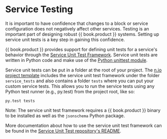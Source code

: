 # Service Testing

It is important to have confidence that changes to a block or service configuration does not negatively affect other services. Testing is an important part of designing robust {{ book.product }} systems. Setting up service unit tests is a key step in gaining this confidence.

{{ book.product }} provides support for defining unit tests for a service's behavior through the [Service Unit Test Framework](https://github.com/nioinnovation/service_tests). Service unit tests are written in Python code and make use of the [Python unittest module](https://docs.python.org/3/library/unittest.html).

Service unit tests can be put in a folder at the root of your project. The [n.io project template](https://github.com/nioinnovation/project_template) includes the service unit test framework under the folder `service_tests` and also contains a folder `tests` where you can put your custom service tests. This allows you to run the service tests using any Python test runner \(e.g., py.test\) from the project root, like so:

```
py.test tests
```

Note: The service unit test framework requires a {{ book.product }} binary to be installed as well as the `jsonschema` Python package.

More documentation about how to use the service unit test framework can be found in the [Service Unit Test repository's README](https://github.com/nioinnovation/service_tests).
